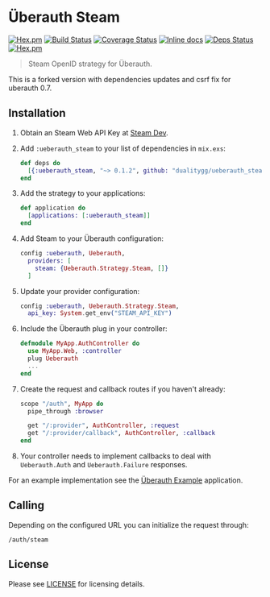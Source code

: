 # Überauth Steam

[![Hex.pm](https://img.shields.io/hexpm/v/ueberauth_steam.svg "Hex")](https://hex.pm/packages/ueberauth_steam)
[![Build Status](https://travis-ci.org/shinyscorpion/ueberauth_steam.svg?branch=master)](https://travis-ci.org/shinyscorpion/ueberauth_steam)
[![Coverage Status](https://coveralls.io/repos/github/shinyscorpion/ueberauth_steam/badge.svg?branch=master)](https://coveralls.io/github/shinyscorpion/ueberauth_steam?branch=master)
[![Inline docs](http://inch-ci.org/github/shinyscorpion/ueberauth_steam.svg?branch=master)](http://inch-ci.org/github/shinyscorpion/ueberauth_steam)
[![Deps Status](https://beta.hexfaktor.org/badge/all/github/shinyscorpion/ueberauth_steam.svg)](https://beta.hexfaktor.org/github/shinyscorpion/ueberauth_steam)
[![Hex.pm](https://img.shields.io/hexpm/l/ueberauth_steam.svg "License")](LICENSE)

> Steam OpenID strategy for Überauth.

This is a forked version with dependencies updates and csrf fix for uberauth 0.7.

## Installation

1. Obtain an Steam Web API Key at [Steam Dev](https://steamcommunity.com/login/home/?goto=%2Fdev%2Fapikey).

1. Add `:ueberauth_steam` to your list of dependencies in `mix.exs`:

    ```elixir
    def deps do
      [{:ueberauth_steam, "~> 0.1.2", github: "dualitygg/ueberauth_steam"},]
    end
    ```

1. Add the strategy to your applications:

    ```elixir
    def application do
      [applications: [:ueberauth_steam]]
    end
    ```

1. Add Steam to your Überauth configuration:

    ```elixir
    config :ueberauth, Ueberauth,
      providers: [
        steam: {Ueberauth.Strategy.Steam, []}
      ]
    ```

1.  Update your provider configuration:

    ```elixir
    config :ueberauth, Ueberauth.Strategy.Steam,
      api_key: System.get_env("STEAM_API_KEY")
    ```

1.  Include the Überauth plug in your controller:

    ```elixir
    defmodule MyApp.AuthController do
      use MyApp.Web, :controller
      plug Ueberauth
      ...
    end
    ```

1.  Create the request and callback routes if you haven't already:

    ```elixir
    scope "/auth", MyApp do
      pipe_through :browser

      get "/:provider", AuthController, :request
      get "/:provider/callback", AuthController, :callback
    end
    ```

1. Your controller needs to implement callbacks to deal with `Ueberauth.Auth` and `Ueberauth.Failure` responses.

For an example implementation see the [Überauth Example](https://github.com/ueberauth/ueberauth_example) application.

## Calling

Depending on the configured URL you can initialize the request through:

    /auth/steam

## License

Please see [LICENSE](LICENSE) for licensing details.
